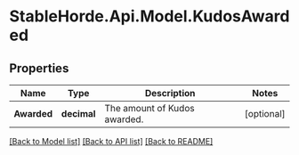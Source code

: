 # StableHorde.Api.Model.KudosAwarded

## Properties

Name | Type | Description | Notes
------------ | ------------- | ------------- | -------------
**Awarded** | **decimal** | The amount of Kudos awarded. | [optional] 

[[Back to Model list]](../README.md#documentation-for-models) [[Back to API list]](../README.md#documentation-for-api-endpoints) [[Back to README]](../README.md)

